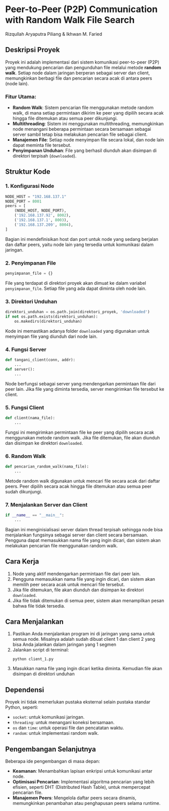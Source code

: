 # Peer-to-Peer (P2P) Communication with Random Walk File Search

Rizqullah Aryaputra Piliang & Ikhwan M. Faried

## Deskripsi Proyek

Proyek ini adalah implementasi dari sistem komunikasi peer-to-peer (P2P) yang mendukung pencarian dan pengunduhan file melalui metode **random walk**. Setiap node dalam jaringan berperan sebagai server dan client, memungkinkan berbagi file dan pencarian secara acak di antara peers (node lain).

### Fitur Utama:

- **Random Walk**: Sistem pencarian file menggunakan metode random walk, di mana setiap permintaan dikirim ke peer yang dipilih secara acak hingga file ditemukan atau semua peer dikunjungi.
- **Multithreading**: Sistem ini menggunakan multithreading, memungkinkan node menangani beberapa permintaan secara bersamaan sebagai server sambil tetap bisa melakukan pencarian file sebagai client.
- **Manajemen File**: Setiap node menyimpan file secara lokal, dan node lain dapat meminta file tersebut.
- **Penyimpanan Unduhan**: File yang berhasil diunduh akan disimpan di direktori terpisah (`downloaded`).

## Struktur Kode

### 1. Konfigurasi Node

```python
NODE_HOST = "192.168.137.1"
NODE_PORT = 8001
peers = [
    (NODE_HOST, NODE_PORT),
    ('192.168.137.92', 8002),
    ('192.168.137.1', 8003),
    ('192.168.137.209', 8004),
]
```

Bagian ini mendefinisikan host dan port untuk node yang sedang berjalan dan daftar peers, yaitu node lain yang tersedia untuk komunikasi dalam jaringan.

### 2. Penyimpanan File

```python
penyimpanan_file = {}
```

File yang terdapat di direktori proyek akan dimuat ke dalam variabel `penyimpanan_file`. Setiap file yang ada dapat diminta oleh node lain.

### 3. Direktori Unduhan

```python
direktori_unduhan = os.path.join(direktori_proyek, 'downloaded')
if not os.path.exists(direktori_unduhan):
    os.makedirs(direktori_unduhan)
```

Kode ini memastikan adanya folder `downloaded` yang digunakan untuk menyimpan file yang diunduh dari node lain.

### 4. Fungsi Server

```python
def tangani_client(conn, addr):
    ...
def server():
    ...
```

Node berfungsi sebagai server yang mendengarkan permintaan file dari peer lain. Jika file yang diminta tersedia, server mengirimkan file tersebut ke client.

### 5. Fungsi Client

```python
def client(nama_file):
    ...
```

Fungsi ini mengirimkan permintaan file ke peer yang dipilih secara acak menggunakan metode random walk. Jika file ditemukan, file akan diunduh dan disimpan ke direktori `downloaded`.

### 6. Random Walk

```python
def pencarian_random_walk(nama_file):
    ...
```

Metode random walk digunakan untuk mencari file secara acak dari daftar peers. Peer dipilih secara acak hingga file ditemukan atau semua peer sudah dikunjungi.

### 7. Menjalankan Server dan Client

```python
if __name__ == "__main__":
    ...
```

Bagian ini menginisialisasi server dalam thread terpisah sehingga node bisa menjalankan fungsinya sebagai server dan client secara bersamaan. Pengguna dapat memasukkan nama file yang ingin dicari, dan sistem akan melakukan pencarian file menggunakan random walk.

## Cara Kerja

1. Node yang aktif mendengarkan permintaan file dari peer lain.
2. Pengguna memasukkan nama file yang ingin dicari, dan sistem akan memilih peer secara acak untuk mencari file tersebut.
3. Jika file ditemukan, file akan diunduh dan disimpan ke direktori `downloaded`.
4. Jika file tidak ditemukan di semua peer, sistem akan menampilkan pesan bahwa file tidak tersedia.

## Cara Menjalankan

1. Pastikan Anda menjalankan program ini di jaringan yang sama untuk semua node. Misalnya adalah sudah dibuat client 1 dan client 2 yang bisa Anda jalankan dalam jaringan yang 1 segmen
2. Jalankan script di terminal:
   ```
   python client_1.py
   ```
3. Masukkan nama file yang ingin dicari ketika diminta. Kemudian file akan disimpan di direktori unduhan

## Dependensi

Proyek ini tidak memerlukan pustaka eksternal selain pustaka standar Python, seperti:

- `socket`: untuk komunikasi jaringan.
- `threading`: untuk menangani koneksi bersamaan.
- `os` dan `time`: untuk operasi file dan pencatatan waktu.
- `random`: untuk implementasi random walk.

## Pengembangan Selanjutnya

Beberapa ide pengembangan di masa depan:

- **Keamanan**: Menambahkan lapisan enkripsi untuk komunikasi antar node.
- **Optimisasi Pencarian**: Implementasi algoritma pencarian yang lebih efisien, seperti DHT (Distributed Hash Table), untuk mempercepat pencarian file.
- **Manajemen Peers**: Mengelola daftar peers secara dinamis, memungkinkan penambahan atau penghapusan peers selama runtime.
